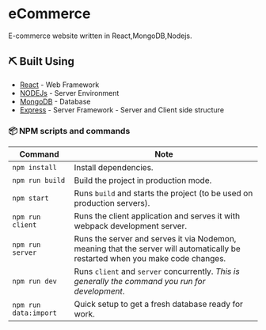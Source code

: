 # eCommerce

E-commerce website written in React,MongoDB,Nodejs.

## ⛏️ Built Using <a name = "built_using"></a>

- [React](https://reactjs.org/) - Web Framework
- [NODEJs](https://nodejs.org/en/) - Server Environment
- [MongoDB](https://www.mongodb.com/) - Database
- [Express](https://expressjs.com/) - Server Framework - Server and Client side structure

### 📦 NPM scripts and commands

| Command               | Note                                                                                                                           |
| --------------------- | ------------------------------------------------------------------------------------------------------------------------------ |
| `npm install`         | Install dependencies.                                                                                                          |
| `npm run build`       | Build the project in production mode.                                                                                          |
| `npm start`           | Runs `build` and starts the project (to be used on production servers).                                                        |
| `npm run client`      | Runs the client application and serves it with webpack development server.                                                     |
| `npm run server`      | Runs the server and serves it via Nodemon, meaning that the server will automatically be restarted when you make code changes. |
| `npm run dev`         | Runs `client` and `server` concurrently. _This is generally the command you run for development_.                              |
| `npm run data:import` | Quick setup to get a fresh database ready for work.                                                                            |
